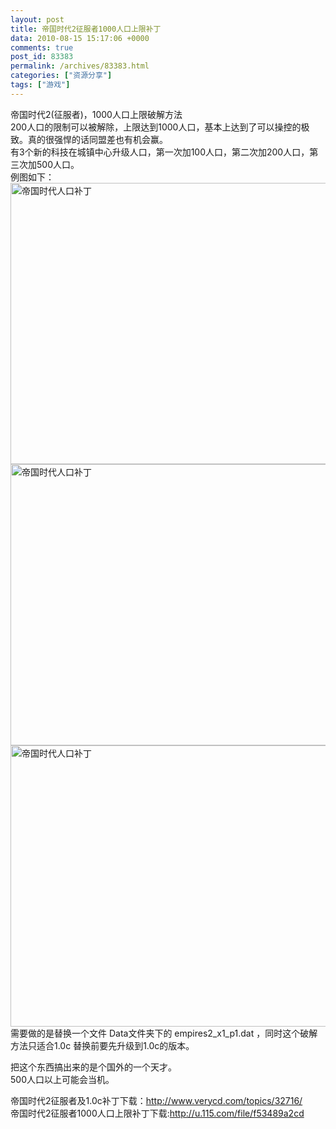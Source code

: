 ```yaml
---
layout: post
title: 帝国时代2征服者1000人口上限补丁
data: 2010-08-15 15:17:06 +0000
comments: true
post_id: 83383
permalink: /archives/83383.html
categories: ["资源分享"]
tags: ["游戏"]
---
```


帝国时代2(征服者)，1000人口上限破解方法  
200人口的限制可以被解除，上限达到1000人口，基本上达到了可以操控的极致。真的很强悍的话同盟差也有机会赢。  
有3个新的科技在城镇中心升级人口，第一次加100人口，第二次加200人口，第三次加500人口。  
例图如下：  
<img src="http://image163.poco.cn/mypoco/myphoto/20100815/23/5545129120100815230254059.jpg" alt="帝国时代人口补丁" width="600" height="450" />
<img src="http://image163.poco.cn/mypoco/myphoto/20100815/23/5545129120100815230210019.jpg" alt="帝国时代人口补丁" width="600" height="450" />
<img src="http://image163.poco.cn/mypoco/myphoto/20100815/23/5545129120100815230124024.jpg" alt="帝国时代人口补丁" width="600" height="450" />
需要做的是替换一个文件 Data文件夹下的 empires2_x1_p1.dat ，同时这个破解方法只适合1.0c 替换前要先升级到1.0c的版本。

把这个东西搞出来的是个国外的一个天才。  
500人口以上可能会当机。

帝国时代2征服者及1.0c补丁下载：http://www.verycd.com/topics/32716/  
帝国时代2征服者1000人口上限补丁下载:http://u.115.com/file/f53489a2cd
